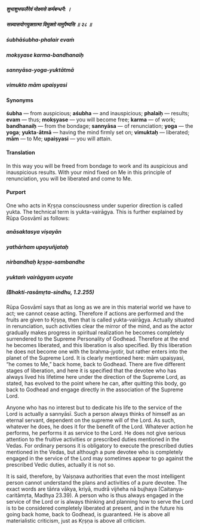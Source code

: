 ##### शुभाशुभफलैरेवं मोक्ष्यसे कर्मबन्धनै: ।
##### सन्न्यासयोगयुक्तात्मा विमुक्तो मामुपैष्यसि ॥ २८ ॥

##### śubhāśubha-phalair evaṁ
##### mokṣyase karma-bandhanaiḥ
##### sannyāsa-yoga-yuktātmā
##### vimukto mām upaiṣyasi

#### Synonyms

**śubha** — from auspicious; **aśubha** — and inauspicious; **phalaiḥ** — results; **evam** — thus; **mokṣyase** — you will become free; **karma** — of work; **bandhanaiḥ** — from the bondage; **sannyāsa** — of renunciation; **yoga** — the **yoga**; **yukta**-**ātmā** — having the mind firmly set on; **vimuktaḥ** — liberated; **mām** — to Me; **upaiṣyasi** — you will attain.

#### Translation

In this way you will be freed from bondage to work and its auspicious and inauspicious results. With your mind fixed on Me in this principle of renunciation, you will be liberated and come to Me.

#### Purport

One who acts in Kṛṣṇa consciousness under superior direction is called yukta. The technical term is yukta-vairāgya. This is further explained by Rūpa Gosvāmī as follows:

##### anāsaktasya viṣayān
##### yathārham upayuñjataḥ
##### nirbandhaḥ kṛṣṇa-sambandhe
##### yuktaṁ vairāgyam ucyate

##### (Bhakti-rasāmṛta-sindhu, 1.2.255)

Rūpa Gosvāmī says that as long as we are in this material world we have to act; we cannot cease acting. Therefore if actions are performed and the fruits are given to Kṛṣṇa, then that is called yukta-vairāgya. Actually situated in renunciation, such activities clear the mirror of the mind, and as the actor gradually makes progress in spiritual realization he becomes completely surrendered to the Supreme Personality of Godhead. Therefore at the end he becomes liberated, and this liberation is also specified. By this liberation he does not become one with the brahma-jyotir, but rather enters into the planet of the Supreme Lord. It is clearly mentioned here: mām upaiṣyasi, “he comes to Me,” back home, back to Godhead. There are five different stages of liberation, and here it is specified that the devotee who has always lived his lifetime here under the direction of the Supreme Lord, as stated, has evolved to the point where he can, after quitting this body, go back to Godhead and engage directly in the association of the Supreme Lord.

Anyone who has no interest but to dedicate his life to the service of the Lord is actually a sannyāsī. Such a person always thinks of himself as an eternal servant, dependent on the supreme will of the Lord. As such, whatever he does, he does it for the benefit of the Lord. Whatever action he performs, he performs it as service to the Lord. He does not give serious attention to the fruitive activities or prescribed duties mentioned in the Vedas. For ordinary persons it is obligatory to execute the prescribed duties mentioned in the Vedas, but although a pure devotee who is completely engaged in the service of the Lord may sometimes appear to go against the prescribed Vedic duties, actually it is not so.

It is said, therefore, by Vaiṣṇava authorities that even the most intelligent person cannot understand the plans and activities of a pure devotee. The exact words are tāṅra vākya, kriyā, mudrā vijñeha nā bujhaya (Caitanya-caritāmṛta, Madhya 23.39). A person who is thus always engaged in the service of the Lord or is always thinking and planning how to serve the Lord is to be considered completely liberated at present, and in the future his going back home, back to Godhead, is guaranteed. He is above all materialistic criticism, just as Kṛṣṇa is above all criticism.